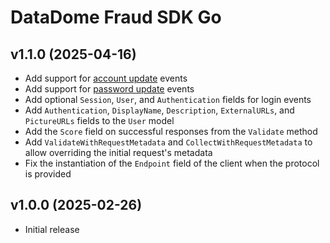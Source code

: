 # DataDome Fraud SDK Go

## v1.1.0 (2025-04-16)

- Add support for [account update](https://docs.datadome.co/docs/account-protect-account-update) events
- Add support for [password update](https://docs.datadome.co/docs/account-protect-password-update) events
- Add optional `Session`, `User`, and `Authentication` fields for login events
- Add `Authentication`, `DisplayName`, `Description`, `ExternalURLs`, and `PictureURLs` fields to the `User` model
- Add the `Score` field on successful responses from the `Validate` method
- Add `ValidateWithRequestMetadata` and `CollectWithRequestMetadata` to allow overriding the initial request's metadata
- Fix the instantiation of the `Endpoint` field of the client when the protocol is provided

## v1.0.0 (2025-02-26)

- Initial release
